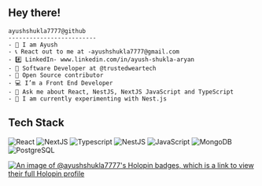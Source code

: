 <!--   ![header_](https://user-images.githubusercontent.com/92802904/190911228-459d8af8-4d8a-403f-a5a6-c4e5422f5e5a.png) -->

<h2 align="color:white">Hey there!</h2>




```
ayushshukla7777@github
-------------------------
- 👀 I am Ayush
- 📞 React out to me at -ayushshukla7777@gmail.com
- #️⃣ LinkedIn- www.linkedin.com/in/ayush-shukla-aryan
- 🦾 Software Developer at @trustedweartech
- 🚀 Open Source contributor
- 💻 I’m a Front End Developer
- 💬 Ask me about React, NestJS, NextJS JavaScript and TypeScript
- 🧠 I am currently experimenting with Nest.js
```

<h2 align="color:white">Tech Stack</h2>

![React](https://img.shields.io/badge/React-20232A?style=for-the-badge&logo=react&logoColor=61DAFB)
![NextJS](https://img.shields.io/badge/next.js-000000?style=for-the-badge&logo=nextdotjs&logoColor=white)
![Typescript](https://shields.io/badge/TypeScript-3178C6?logo=TypeScript&logoColor=FFF&style=for-the-badge)
![NestJS](https://img.shields.io/badge/Nest%20JS-pink?style=for-the-badge&logo=nestjs)
![JavaScript](https://img.shields.io/badge/JavaScript-F7DF1E?style=for-the-badge&logo=javascript&logoColor=black)
![MongoDB](https://img.shields.io/badge/MongoDB-4EA94B?style=for-the-badge&logo=mongodb&logoColor=white)
![PostgreSQL](https://img.shields.io/badge/PostgreSQL-316192?style=for-the-badge&logo=postgresql&logoColor=white)

[![An image of @ayushshukla7777's Holopin badges, which is a link to view their full Holopin profile](https://holopin.me/ayushshukla7777)](https://holopin.io/@ayushshukla7777)





    
